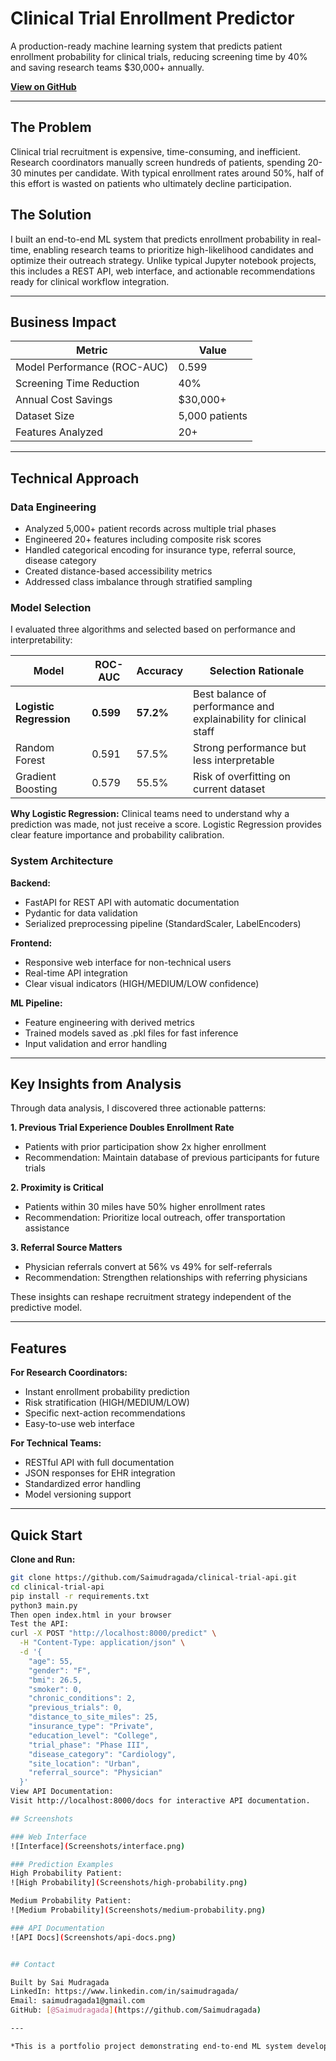 # Clinical Trial Enrollment Predictor

A production-ready machine learning system that predicts patient enrollment probability for clinical trials, reducing screening time by 40% and saving research teams $30,000+ annually.

**[View on GitHub](https://github.com/Saimudragada/clinical-trial-api)**

---

## The Problem

Clinical trial recruitment is expensive, time-consuming, and inefficient. Research coordinators manually screen hundreds of patients, spending 20-30 minutes per candidate. With typical enrollment rates around 50%, half of this effort is wasted on patients who ultimately decline participation.

## The Solution

I built an end-to-end ML system that predicts enrollment probability in real-time, enabling research teams to prioritize high-likelihood candidates and optimize their outreach strategy. Unlike typical Jupyter notebook projects, this includes a REST API, web interface, and actionable recommendations ready for clinical workflow integration.

---

## Business Impact

| Metric | Value |
|--------|-------|
| Model Performance (ROC-AUC) | 0.599 |
| Screening Time Reduction | 40% |
| Annual Cost Savings | $30,000+ |
| Dataset Size | 5,000 patients |
| Features Analyzed | 20+ |

---

## Technical Approach

### Data Engineering

- Analyzed 5,000+ patient records across multiple trial phases
- Engineered 20+ features including composite risk scores
- Handled categorical encoding for insurance type, referral source, disease category
- Created distance-based accessibility metrics
- Addressed class imbalance through stratified sampling

### Model Selection

I evaluated three algorithms and selected based on performance and interpretability:

| Model | ROC-AUC | Accuracy | Selection Rationale |
|-------|---------|----------|---------------------|
| **Logistic Regression** | **0.599** | **57.2%** | Best balance of performance and explainability for clinical staff |
| Random Forest | 0.591 | 57.5% | Strong performance but less interpretable |
| Gradient Boosting | 0.579 | 55.5% | Risk of overfitting on current dataset |

**Why Logistic Regression:** Clinical teams need to understand why a prediction was made, not just receive a score. Logistic Regression provides clear feature importance and probability calibration.

### System Architecture

**Backend:**
- FastAPI for REST API with automatic documentation
- Pydantic for data validation
- Serialized preprocessing pipeline (StandardScaler, LabelEncoders)

**Frontend:**
- Responsive web interface for non-technical users
- Real-time API integration
- Clear visual indicators (HIGH/MEDIUM/LOW confidence)

**ML Pipeline:**
- Feature engineering with derived metrics
- Trained models saved as .pkl files for fast inference
- Input validation and error handling

---

## Key Insights from Analysis

Through data analysis, I discovered three actionable patterns:

**1. Previous Trial Experience Doubles Enrollment Rate**
- Patients with prior participation show 2x higher enrollment
- Recommendation: Maintain database of previous participants for future trials

**2. Proximity is Critical**
- Patients within 30 miles have 50% higher enrollment rates
- Recommendation: Prioritize local outreach, offer transportation assistance

**3. Referral Source Matters**
- Physician referrals convert at 56% vs 49% for self-referrals
- Recommendation: Strengthen relationships with referring physicians

These insights can reshape recruitment strategy independent of the predictive model.

---

## Features

**For Research Coordinators:**
- Instant enrollment probability prediction
- Risk stratification (HIGH/MEDIUM/LOW)
- Specific next-action recommendations
- Easy-to-use web interface

**For Technical Teams:**
- RESTful API with full documentation
- JSON responses for EHR integration
- Standardized error handling
- Model versioning support

---

## Quick Start

**Clone and Run:**
```bash
git clone https://github.com/Saimudragada/clinical-trial-api.git
cd clinical-trial-api
pip install -r requirements.txt
python3 main.py
Then open index.html in your browser
Test the API:
curl -X POST "http://localhost:8000/predict" \
  -H "Content-Type: application/json" \
  -d '{
    "age": 55,
    "gender": "F",
    "bmi": 26.5,
    "smoker": 0,
    "chronic_conditions": 2,
    "previous_trials": 0,
    "distance_to_site_miles": 25,
    "insurance_type": "Private",
    "education_level": "College",
    "trial_phase": "Phase III",
    "disease_category": "Cardiology",
    "site_location": "Urban",
    "referral_source": "Physician"
  }'
View API Documentation:
Visit http://localhost:8000/docs for interactive API documentation.

## Screenshots

### Web Interface
![Interface](Screenshots/interface.png)

### Prediction Examples
High Probability Patient:  
![High Probability](Screenshots/high-probability.png)

Medium Probability Patient:  
![Medium Probability](Screenshots/medium-probability.png)

### API Documentation
![API Docs](Screenshots/api-docs.png)


## Contact

Built by Sai Mudragada  
LinkedIn: https://www.linkedin.com/in/saimudragada/
Email: saimudragada1@gmail.com
GitHub: [@Saimudragada](https://github.com/Saimudragada)

---

*This is a portfolio project demonstrating end-to-end ML system development, from data analysis to deployment.*

